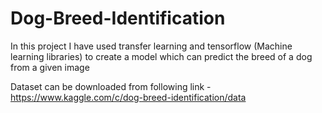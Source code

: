 # Dog-Breed-Identification
In this project I have used transfer learning and tensorflow (Machine learning libraries) to create a model which can predict the breed of a dog from a given image

Dataset can be downloaded from following link -
https://www.kaggle.com/c/dog-breed-identification/data
